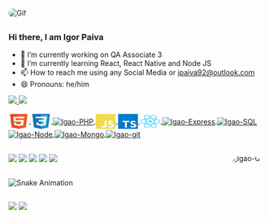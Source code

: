 <img align="center" alt="Gif" height="400" width="850" style="border-radius:50px;" display="block" src="https://giffiles.alphacoders.com/209/209343.gif">

##

### Hi there, I am Igor Paiva 

- 🔭 I’m currently working on QA Associate 3
- 🌱 I’m currently learning React, React Native and Node JS
- 📫 How to reach me using any Social Media or ipaiva92@outlook.com
- 😄 Pronouns: he/him

<div>
  <a href="https://github.com/Ipaiva92">
  <img height="180em" src="https://github-readme-stats.vercel.app/api?username=Ipaiva92&show_icons=true&theme=dracula&include_all_commit=true&count_private=true"/>
  <img height="180em" src="https://github-readme-stats.vercel.app/api/top-langs/?username=Ipaiva92&layout=compact&langs_count=16&theme=dracula"/>
</div>

<div style="display: inline_block"><br>
  <img align="center" alt="Igao-HTML" height="30" width="40" src="https://raw.githubusercontent.com/devicons/devicon/master/icons/html5/html5-original.svg">
  <img align="center" alt="Igao-CSS" height="30" width="40" src="https://raw.githubusercontent.com/devicons/devicon/master/icons/css3/css3-original.svg">
   <img align="center" alt="Igao-PHP" height="30" width="40" src="https://cdn.jsdelivr.net/gh/devicons/devicon/icons/php/php-original.svg" />
  <img align="center" alt="Igao-Js" height="30" width="40" src="https://raw.githubusercontent.com/devicons/devicon/master/icons/javascript/javascript-plain.svg">
  <img align="center" alt="Igao-Ts" height="30" width="40" src="https://raw.githubusercontent.com/devicons/devicon/master/icons/typescript/typescript-plain.svg">
  <img align="center" alt="Igao-React" height="30" width="40" src="https://raw.githubusercontent.com/devicons/devicon/master/icons/react/react-original.svg">
  <img align="center" alt="Igao-Express" height="30" width="40" src="https://cdn.jsdelivr.net/gh/devicons/devicon/icons/express/express-original.svg" />
  <img align="center" alt="Igao-SQL" height="30" width="40" src="https://cdn.jsdelivr.net/gh/devicons/devicon/icons/mysql/mysql-original.svg" />
  <img align="center" alt="Igao-Node" height="30" width="40" src="https://cdn.jsdelivr.net/gh/devicons/devicon/icons/nodejs/nodejs-original.svg" />
  <img align="center" alt="Igao-Mongo" height="30" width="40" src="https://cdn.jsdelivr.net/gh/devicons/devicon/icons/mongodb/mongodb-original.svg" />
 
  <img align="center" alt="Igao-git" height="30" width="40" src="https://cdn.jsdelivr.net/gh/devicons/devicon/icons/git/git-original.svg" />
</div>

   ##
 
<div>
  <a href="https://www.facebook.com/igor.paivaaraujo.1/"><img src="https://img.shields.io/badge/Facebook-1877F2?style=for-the-badge&logo=facebook&logoColor=white" target="_blank"></a>
   <a href="https://www.linkedin.com/in/igorpaiva-20/" target="_blank"><img src="https://img.shields.io/badge/-LinkedIn-%230077B5?style=for-the-badge&logo=linkedin&logoColor=white" target="_blank"></a>
  <a href="https://discord.gg/PTSq54UK"><img src="https://img.shields.io/badge/Discord-7289DA?style=for-the-badge&logo=discord&logoColor=white" target="_blank"></a>
  <a href="https://instagram.com/igao_paiva" target="_blank"><img src="https://img.shields.io/badge/-Instagram-%23E4405F?style=for-the-badge&logo=instagram&logoColor=white" target="_blank"></a>
  <a href="mailto:ipaiva898@gmail.com"><img src="https://img.shields.io/badge/-Gmail-%23333?style=for-the-badge&logo=gmail&logoColor=white" target="_blank"></a>
  <img align="right" alt="Igao-Gif" height="150" style="border-radius:50px;" src="https://giffiles.alphacoders.com/164/164378.gif">
</div>
  
  ##
  
   ![Snake Animation](https://github.com/Ipaiva92/Ipaiva92/blob/output/github-contribution-grid-snake.svg)
  
  ##
  
  <div>
    <img height="100em" src="https://github-readme-stats.vercel.app/api/pin/?username=Ipaiva92&repo=dtmoney-Rockeseat&cache_seconds=86400&theme=dracula"/>
    <img height="100em" src="https://github-readme-stats.vercel.app/api/pin/?username=Ipaiva92&repo=NLW-Rocketseat&cache_seconds=86400&theme=dracula"/>
  </div>
  
